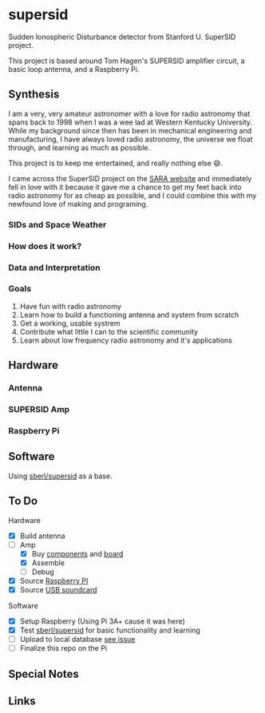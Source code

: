 # supersid

Sudden Ionospheric Disturbance detector from Stanford U. SuperSID project.

This project is based around Tom Hagen's SUPERSID amplifier circuit, a basic loop antenna, and a Raspberry Pi. 

## Synthesis

I am a very, very amateur astronomer with a love for radio astronomy that spans back to 1998 when I was a wee lad at Western Kentucky University.  While my background since then has been in mechanical engineering and manufacturing, I have always loved radio astronomy, the universe we float through, and learning as much as possible. 

This project is to keep me entertained, and really nothing else :smile:.

I came across the SuperSID project on the [SARA website](https://radio-astronomy.org/) and immediately fell in love with it because it gave me a chance to get my feet back into radio astronomy for as cheap as possible, and I could combine this with my newfound love of making and programing.

### SIDs and Space Weather

### How does it work?

### Data and Interpretation

### Goals
1. Have fun with radio astronomy
2. Learn how to build a functioning antenna and system from scratch
3. Get a working, usable systrem
4. Contribute what little I can to the scientific community
5. Learn about low frequency radio astronomy and it's applications

## Hardware

### Antenna

### SUPERSID Amp

### Raspberry Pi

## Software

Using [sberl/supersid](https://github.com/sberl/supersid) as a base.

## To Do

Hardware
- [x] Build antenna
- [ ] Amp
  - [x] Buy [components](https://github.com) and [board](https://github.com)
  - [x] Assemble
  - [ ] Debug
- [x] Source [Raspberry PI](https://www.raspberrypi.com/products/raspberry-pi-3-model-a-plus/)
- [x] Source [USB soundcard](https://www.amazon.com/gp/product/B00IRVQ0F8/ref=ppx_yo_dt_b_search_asin_title?ie=UTF8&psc=1)

Software
- [x] Setup Raspberry (Using Pi 3A+ cause it was here)
- [x] Test [sberl/supersid](https://github.com/sberl/supersid) for basic functionality and learning
- [ ] Upload to local database [see issue](https://github.com/nathanielbutts/supersid/issues/1#issue-1292526684)
- [ ] Finalize this repo on the Pi

## Special Notes

## Links
